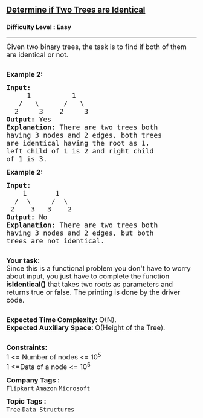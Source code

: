 <h2><a href="https://practice.geeksforgeeks.org/problems/determine-if-two-trees-are-identical/1">Determine if Two Trees are Identical</a></h2><h3>Difficulty Level : Easy</h3><hr><div class="problems_problem_content__Xm_eO"><p><span style="font-size:18px">Given two binary trees, the task is to find if both of them are identical or not.&nbsp; </span></p>

<p><br>
<span style="font-size:18px"><strong>Example 2:</strong></span></p>

<pre><span style="font-size:18px"><strong>Input:
</strong>     1          1
&nbsp;  /   \      /   \
&nbsp; 2     3    2     3
<strong>Output: </strong>Yes<strong>
Explanation: </strong>There are two trees both
having 3 nodes and 2 edges, both&nbsp;trees
are identical having the&nbsp;root as&nbsp;1,
left child of 1 is 2&nbsp;and right child
of 1 is 3.</span></pre>

<p><span style="font-size:18px"><strong>Example 2:</strong></span></p>

<pre><span style="font-size:18px"><strong>Input:
</strong>    1       1
&nbsp; /  \     /  \
&nbsp;2    3   3    2
<strong>Output: </strong>No<strong>
Explanation: </strong>There are two trees both
having 3 nodes and 2 edges, but both
trees are not identical.</span></pre>

<p><br>
<span style="font-size:18px"><strong>Your&nbsp;task:</strong><br>
Since this is a functional problem you don't have to worry about input, you just have to complete the function <strong>isIdentical()</strong> that takes two roots as parameters and returns true or false. The printing is done by the driver code.</span></p>

<p><br>
<span style="font-size:18px"><strong>Expected Time Complexity:&nbsp;</strong>O(N).<br>
<strong>Expected Auxiliary Space:&nbsp;</strong>O(Height of the Tree).</span></p>

<p><br>
<span style="font-size:18px"><strong>Constraints:</strong><br>
1 &lt;= Number of nodes &lt;= 10<sup>5</sup><br>
1 &lt;=Data of a node &lt;= 10<sup>5</sup></span></p>
</div><p><span style=font-size:18px><strong>Company Tags : </strong><br><code>Flipkart</code>&nbsp;<code>Amazon</code>&nbsp;<code>Microsoft</code>&nbsp;<br><p><span style=font-size:18px><strong>Topic Tags : </strong><br><code>Tree</code>&nbsp;<code>Data Structures</code>&nbsp;